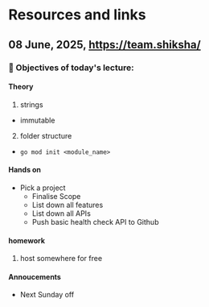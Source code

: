 # Resources and links
## 08 June, 2025, https://team.shiksha/

### 🎯 Objectives of today's lecture:

#### Theory

1. strings
- immutable

2. folder structure
- `go mod init <module_name>`

#### Hands on
- Pick a project
    - Finalise Scope
    - List down all features
    - List down all APIs
    - Push basic health check API to Github


#### homework
1. host somewhere for free 

#### Annoucements 
- Next Sunday off
